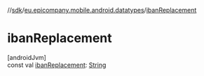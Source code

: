 //[sdk](../../index.md)/[eu.epicompany.mobile.android.datatypes](index.md)/[ibanReplacement](iban-replacement.md)

# ibanReplacement

[androidJvm]\
const val [ibanReplacement](iban-replacement.md): [String](https://kotlinlang.org/api/latest/jvm/stdlib/kotlin/-string/index.html)
